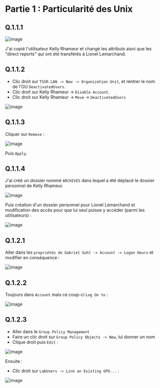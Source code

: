# Partie 1 : Particularité des Unix

## Q.1.1.1

![image](https://github.com/JuGuillot/Checkpoint-3/assets/161329881/20e702f5-f9a8-47ac-9e54-5cbc4587e18f)

J'ai copié l'utilisateur Kelly Rhameur et changé les attributs aisni que les "direct reports" qui ont été transférés à Lionel Lemarchand.

## Q.1.1.2

- Clic droit sur `TSSR.LAN -> New -> Organization Unit`, et rentrer le nom de l'OU `DeactivatedUsers`.
- Clic droit sur Kelly Rhameur ->  `Disable Account`.
- Clic droit sur Kelly Rhameur -> `Move` -> `DeactivatedUsers`

![image](https://github.com/JuGuillot/Checkpoint-3/assets/161329881/cafe75f3-87d0-45cb-a005-4ac2aff66502)

## Q.1.1.3

Cliquer sur `Remove` :

![image](https://github.com/JuGuillot/Checkpoint-3/assets/161329881/56465252-03cb-43b6-92af-757feeb9cf67)

Puis `Apply`.

## Q.1.1.4

J'ai créé un dossier nommé `ARCHIVES` dans lequel a été déplacé le dossier personnel de Kelly Rhameur.

![image](https://github.com/JuGuillot/Checkpoint-3/assets/161329881/1fd519e2-f54c-41d3-815c-017af4e7d110)

Puis création d'un dossier personnel pour Lionel Lemarchand et modification des accès pour que lui seul puisse y accéder (parmi les utilisateurs) :

![image](https://github.com/JuGuillot/Checkpoint-3/assets/161329881/4cab80ce-e1d7-48c9-a817-ae234515f8ad)

## Q.1.2.1

Aller dans les `propriétés de Gabriel Guhl -> Account -> Logon Hours` et modifier en conséquence :

![image](https://github.com/JuGuillot/Checkpoint-3/assets/161329881/6645da66-34fb-4f82-86c4-7b09e14e26d9)

## Q.1.2.2

Toujours dans `Account` mais ce coup-ci `Log On to` :

![image](https://github.com/JuGuillot/Checkpoint-3/assets/161329881/a1d4bb45-a676-4b7a-9775-67da1e36cc37)

## Q.1.2.3

- Aller dans le `Group Policy Management`
- Faire un clic droit sur `Group Policy Objects -> New`, lui donner un nom
- Clique droit puis `Edit` :

![image](https://github.com/JuGuillot/Checkpoint-3/assets/161329881/c6c0b530-9325-4e87-ac5a-6580a4ce013a)

Ensuite :
- Clic droit sur `LabUsers -> Link an Existing GPO...` :

![image](https://github.com/JuGuillot/Checkpoint-3/assets/161329881/4b57ddc8-4307-48b2-aa91-c6c219b61d86)

